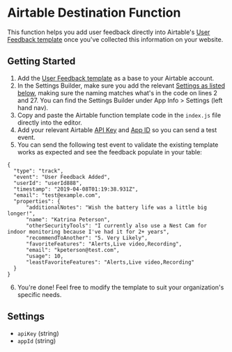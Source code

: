 # Airtable Destination Function

This function helps you add user feedback directly into Airtable's [User Feedback template](https://airtable.com/templates/product-design-and-ux/expoiiRjvXfMHtXtC/user-feedback) once you've collected this information on your website.

## Getting Started
1. Add the [User Feedback template](https://airtable.com/templates/product-design-and-ux/expoiiRjvXfMHtXtC/user-feedback) as a base to your Airtable account.
2. In the Settings Builder, make sure you add the relevant [Settings as listed below](#settings), making sure the naming matches what's in the code on lines 2 and 27. You can find the Settings Builder under App Info > Settings (left hand nav).
3. Copy and paste the Airtable function template code in the `index.js` file directly into the editor.
4. Add your relevant Airtable [API Key](https://airtable.com/account) and [App ID](https://community.airtable.com/t/what-is-the-app-id-where-do-i-find-it/2984) so you can send a test event.
5. You can send the following test event to validate the existing template works as expected and see the feedback populate in your table:
```
{
  "type": "track",
  "event": "User Feedback Added",
  "userId": "userId888",
  "timestamp": "2019-04-08T01:19:38.931Z",
  "email": "test@example.com",
  "properties": {
      "additionalNotes": "Wish the battery life was a little big longer!",
      "name": "Katrina Peterson",
      "otherSecurityTools": "I currently also use a Nest Cam for indoor monitoring because I've had it for 2+ years",
      "recommendToAnother": "5. Very Likely",
      "favoriteFeatures": "Alerts,Live video,Recording",
      "email": "kpeterson@test.com",
      "usage": 10,
      "leastFavoriteFeatures": "Alerts,Live video,Recording" 
  }
}
```
6. You're done! Feel free to modify the template to suit your organization's specific needs.


## Settings

- `apiKey` (string) 
- `appId` (string) 
